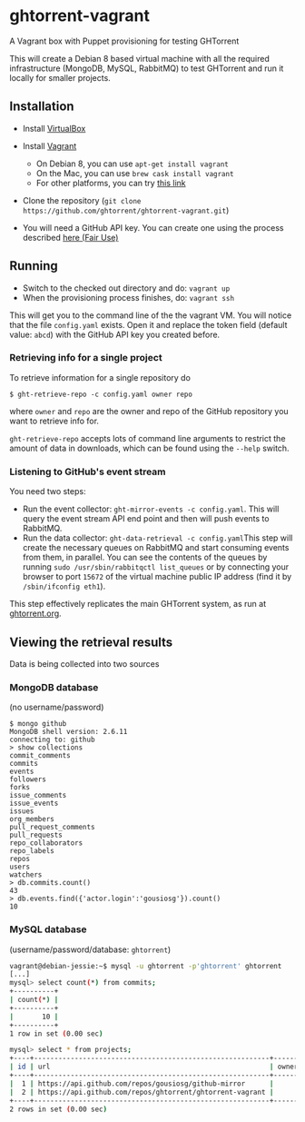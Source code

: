 # ghtorrent-vagrant
A Vagrant box with Puppet provisioning for testing GHTorrent

This will create a Debian 8 based virtual machine with all the required 
infrastructure (MongoDB, MySQL, RabbitMQ) to test GHTorrent and run it 
locally for smaller projects.

## Installation

* Install [VirtualBox](https://www.virtualbox.org)
* Install [Vagrant](https://www.vagrantup.com)
  * On Debian 8, you can use `apt-get install vagrant` 
  * On the Mac, you can use `brew cask install vagrant`
  * For other platforms, you can try [this link](https://www.vagrantup.com/downloads.html)

* Clone the repository (`git clone https://github.com/ghtorrent/ghtorrent-vagrant.git`)

* You will need a GitHub API key. You can create one using the process described 
[here (Fair Use)](http://ghtorrent.org/raw.html)


## Running

* Switch to the checked out directory and do: `vagrant up`
* When the provisioning process finishes, do: `vagrant ssh`

This will get you to the command line of the the vagrant VM. You will
notice that the file `config.yaml` exists. Open it and replace the token
field (default value: `abcd`) with the GitHub API key you created before.

### Retrieving info for a single project

To retrieve information for a single repository do
```
$ ght-retrieve-repo -c config.yaml owner repo
```

where `owner` and `repo` are the owner and repo of the GitHub repository
you want to retrieve info for.

`ght-retrieve-repo` accepts lots of command line arguments to restrict
the amount of data in downloads, which can be found using the `--help` switch.

### Listening to GitHub's event stream

You need two steps:

* Run the event collector: `ght-mirror-events -c config.yaml`. This will query the event stream API end point and
then will push events to RabbitMQ.
* Run the data collector: `ght-data-retrieval -c config.yaml`This step will create the necessary queues on 
RabbitMQ and start consuming events from them, in parallel. You can see the contents of the queues by running 
`sudo /usr/sbin/rabbitqctl list_queues` or by connecting your browser to port `15672` of the virtual machine public
 IP address (find it by `/sbin/ifconfig eth1`).
 
 
This step effectively replicates the main GHTorrent system, as run at [ghtorrent.org](http://ghtorrent.org). 

## Viewing the retrieval results

Data is being collected into two sources

### MongoDB database

(no username/password)

```
$ mongo github
MongoDB shell version: 2.6.11
connecting to: github
> show collections
commit_comments
commits
events
followers
forks
issue_comments
issue_events
issues
org_members
pull_request_comments
pull_requests
repo_collaborators
repo_labels
repos
users
watchers
> db.commits.count()
43
> db.events.find({'actor.login':'gousiosg'}).count()
10
```

### MySQL database
(username/password/database: `ghtorrent`)

```bash
vagrant@debian-jessie:~$ mysql -u ghtorrent -p'ghtorrent' ghtorrent
[...]
mysql> select count(*) from commits;
+----------+
| count(*) |
+----------+
|       10 |
+----------+
1 row in set (0.00 sec)

mysql> select * from projects;
+----+----------------------------------------------------------+----------+-------------------+----------------------------------------------------------------------+----------+---------------------+-------------+---------+
| id | url                                                      | owner_id | name              | description                                                          | language | created_at          | forked_from | deleted |
+----+----------------------------------------------------------+----------+-------------------+----------------------------------------------------------------------+----------+---------------------+-------------+---------+
|  1 | https://api.github.com/repos/gousiosg/github-mirror      |        1 | github-mirror     | Scripts to mirror Github in a cloudy fashion                         | Ruby     | 2011-11-26 13:02:32 |        NULL |       0 |
|  2 | https://api.github.com/repos/ghtorrent/ghtorrent-vagrant |        2 | ghtorrent-vagrant | A Vagrant box with Puppet provisioning for running GHTorrent locally | Puppet   | 2015-09-25 19:56:52 |        NULL |       0 |
+----+----------------------------------------------------------+----------+-------------------+----------------------------------------------------------------------+----------+---------------------+-------------+---------+
2 rows in set (0.00 sec)


```

